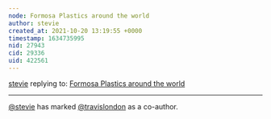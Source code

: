 ```yaml
---
node: Formosa Plastics around the world
author: stevie
created_at: 2021-10-20 13:19:55 +0000
timestamp: 1634735995
nid: 27943
cid: 29336
uid: 422561
---
```




[stevie](../profile/stevie) replying to: [Formosa Plastics around the world](../notes/stevie/10-19-2021/formosa-plastics-around-the-world)

----
 [@stevie](/profile/stevie) has marked [@travislondon](/profile/travislondon) as a co-author. 